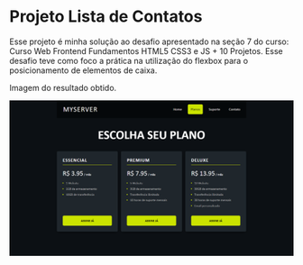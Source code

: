 # Projeto Lista de Contatos

Esse projeto é minha solução ao desafio apresentado na seção 7 do curso: Curso Web Frontend Fundamentos HTML5 CSS3 e JS + 10 Projetos. Esse desafio teve como foco a prática na utilização do flexbox para o posicionamento de elementos de caixa.

Imagem do resultado obtido.

![Foto do projeto](fullpage-image.png)

